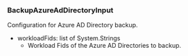 ### BackupAzureAdDirectoryInput
Configuration for Azure AD Directory backup.

- workloadFids: list of System.Strings
  - Workload Fids of the Azure AD Directories to backup.

